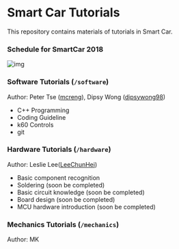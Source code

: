 # Smart Car Tutorials

This repository contains materials of tutorials in Smart Car. 

### Schedule for SmartCar 2018

![img](https://i.imgur.com/b9Li5IA.png)

### Software Tutorials (`/software`)

Author: Peter Tse ([mcreng](http://www.github.com/mcreng)), Dipsy Wong ([dipsywong98](http://www.github.com/dipsywong98))

* C++ Programming
* Coding Guideline
* k60 Controls
* git

### Hardware Tutorials (`/hardware`)

Author: Leslie Lee([LeeChunHei](http://www.github.com/LeeChunHei))

* Basic component recognition
* Soldering (soon be completed)
* Basic circuit knowledge (soon be completed)
* Board design (soon be completed)
* MCU hardware introduction (soon be completed)

### Mechanics Tutorials (`/mechanics`)

Author: MK

